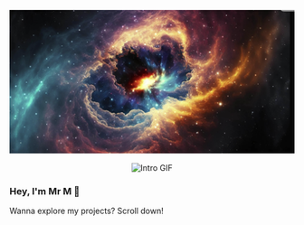 ![Welcome](./hello_me.png)



<p align="center">
  <img src="Git.giff" width="300" alt="Intro GIF"/>
</p>



### Hey, I'm Mr M 👋  
Wanna explore my projects? Scroll down!

